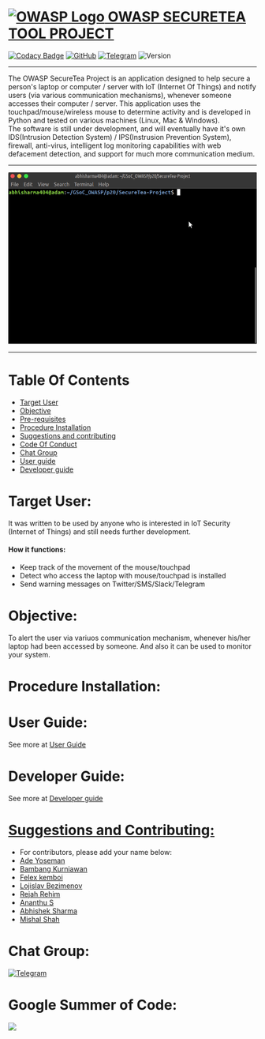 # [![OWASP Logo](https://github.com/OWASP/Amass/blob/master/images/owasp_logo.png) OWASP SECURETEA TOOL PROJECT](https://www.owasp.org/index.php/OWASP_SecureTea_Project)
[![Codacy Badge](https://api.codacy.com/project/badge/Grade/7e1de11511084c06bbe25ed4d629e7fd)](https://app.codacy.com/app/rejahrehim/SecureTea-Project?utm_source=github.com&utm_medium=referral&utm_content=OWASP/SecureTea-Project&utm_campaign=Badge_Grade_Settings)
[![GitHub](https://img.shields.io/github/license/mashape/apistatus.svg)](https://www.owasp.org/index.php/OWASP_SecureTea_Project)
[![Telegram](https://img.shields.io/badge/chat%20on-telegram-blue.svg)](https://t.me/joinchat/Az5yZxQg7Djs-UZWKKCRVQ)
![Version](https://img.shields.io/badge/version-1.1-orange.svg)

----
The OWASP SecureTea Project is an application designed to help secure a person's laptop or computer / server with IoT (Internet Of Things) and notify users (via various communication mechanisms), whenever someone accesses their computer / server. This application uses the touchpad/mouse/wireless mouse to determine activity and is developed in Python and tested on various machines (Linux, Mac & Windows).<br>
The software is still under development, and will eventually have it's own IDS(Intrusion Detection System) / IPS(Instrusion Prevention System), firewall, anti-virus, intelligent log monitoring capabilities with web defacement detection, and support for much more communication medium.

---

![](/img/setup_all.gif)<br>

----

# Table Of Contents
- [Target User](#target-user)
- [Objective](#objective)
- [Pre-requisites](#pre-requisites)
- [Procedure Installation](#procedure-installation)
- [Suggestions and contributing](#suggestions-and-contributing)
- [Code Of Conduct](https://github.com/OWASP/SecureTea-Project/blob/master/CODE_OF_CONDUCT.md)
- [Chat Group](#chat-group)
- [User guide](/doc/user_guide.md)
- [Developer guide](/doc/dev_guide.md)

Target User:
=============

It was written to be used by anyone who is interested in IoT Security (Internet of Things) and still needs further development.

#### How it functions:

- Keep track of the movement of the mouse/touchpad
- Detect who access the laptop with mouse/touchpad is installed
- Send warning messages on Twitter/SMS/Slack/Telegram


Objective:
===========

To alert the user via variuos communication mechanism, whenever his/her laptop had been accessed by someone.
And also it can be used to monitor your system.


Procedure Installation:
========================
User Guide:
====
See more at [User Guide](/doc/user_guide.md)

Developer Guide:
===========
See more at [Developer guide](/doc/dev_guide.md)


[Suggestions and Contributing:](https://github.com/OWASP/SecureTea-Project/blob/master/CONTRIBUTING.md)
==================================

- For contributors, please add your name below:
- [Ade Yoseman](https://www.owasp.org/index.php/Ade_Yoseman_Putra)
- [Bambang Kurniawan](https://www.owasp.org/index.php/User:Idbmb)
- [Felex kemboi](https://github.com/felexkemboi/)
- [Lojislav Bezimenov](https://github.com/lojikil/)
- [Rejah Rehim](https://rejahrehim.com)
- [Ananthu S](https://github.com/sananthu)
- [Abhishek Sharma](https://github.com/abhisharma404)
- [Mishal Shah](https://github.com/mishal23)

Chat Group:
==========

[
![Telegram](https://github.com/OWASP/SecureTea-Project/blob/master/img/telegram.png "Telegram")](https://t.me/joinchat/Az5yZxQg7Djs-UZWKKCRVQ)

Google Summer of Code:
======
<img src="https://betanews.com/wp-content/uploads/2016/03/vertical-GSoC-logo.jpg" width="200"></img>
